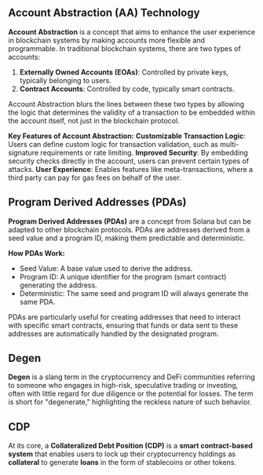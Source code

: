## Account Abstraction (AA) Technology
**Account Abstraction** is a concept that aims to enhance the user experience in blockchain systems by making accounts more flexible and programmable. In traditional blockchain systems, there are two types of accounts:

1. **Externally Owned Accounts (EOAs)**: Controlled by private keys, typically belonging to users.
2. **Contract Accounts**: Controlled by code, typically smart contracts.

Account Abstraction blurs the lines between these two types by allowing the logic that determines the validity of a transaction to be embedded within the account itself, not just in the blockchain protocol.

**Key Features of Account Abstraction:**
**Customizable Transaction Logic**: Users can define custom logic for transaction validation, such as multi-signature requirements or rate limiting.
**Improved Security**: By embedding security checks directly in the account, users can prevent certain types of attacks.
**User Experience**: Enables features like meta-transactions, where a third party can pay for gas fees on behalf of the user.


## Program Derived Addresses (PDAs)
**Program Derived Addresses (PDAs)** are a concept from Solana but can be adapted to other blockchain protocols. PDAs are addresses derived from a seed value and a program ID, making them predictable and deterministic.

**How PDAs Work:**
- Seed Value: A base value used to derive the address.
- Program ID: A unique identifier for the program (smart contract) generating the address.
- Deterministic: The same seed and program ID will always generate the same PDA.

PDAs are particularly useful for creating addresses that need to interact with specific smart contracts, ensuring that funds or data sent to these addresses are automatically handled by the designated program.

## Degen
**Degen** is a slang term in the cryptocurrency and DeFi communities referring to someone who engages in high-risk, speculative trading or investing, often with little regard for due diligence or the potential for losses. The term is short for "degenerate," highlighting the reckless nature of such behavior.

## CDP
At its core, a **Collateralized Debt Position (CDP)** is a **smart contract-based system** that enables users to lock up their cryptocurrency holdings as **collateral** to generate **loans** in the form of stablecoins or other tokens.